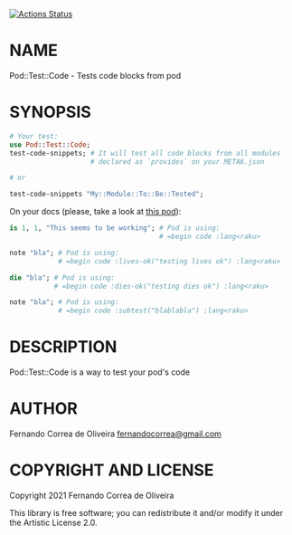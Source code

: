[![Actions Status](https://github.com/FCO/Pod-Test-Code/workflows/test/badge.svg)](https://github.com/FCO/Pod-Test-Code/actions)

NAME
====

Pod::Test::Code - Tests code blocks from pod

SYNOPSIS
========

```raku
# Your test:
use Pod::Test::Code;
test-code-snippets; # It will test all code blocks from all modules
                    # declared as `provides` on your META6.json

# or

test-code-snippets "My::Module::To::Be::Tested";
```

On your docs (please, take a look at [this pod](https://github.com/FCO/Pod-Test-Code/blob/main/lib/Pod/Test/Code.rakumod#L121-L147)):

```raku
is 1, 1, "This seems to be working"; # Pod is using:
                                     # =begin code :lang<raku>
```

```raku
note "bla"; # Pod is using:
            # =begin code :lives-ok("testing lives ok") :lang<raku>
```

```raku
die "bla"; # Pod is using:
           # =begin code :dies-ok("testing dies ok") :lang<raku>
```

```raku
note "bla"; # Pod is using:
            # =begin code :subtest("blablabla") :lang<raku>
```

DESCRIPTION
===========

Pod::Test::Code is a way to test your pod's code

AUTHOR
======

Fernando Correa de Oliveira <fernandocorrea@gmail.com>

COPYRIGHT AND LICENSE
=====================

Copyright 2021 Fernando Correa de Oliveira

This library is free software; you can redistribute it and/or modify it under the Artistic License 2.0.


